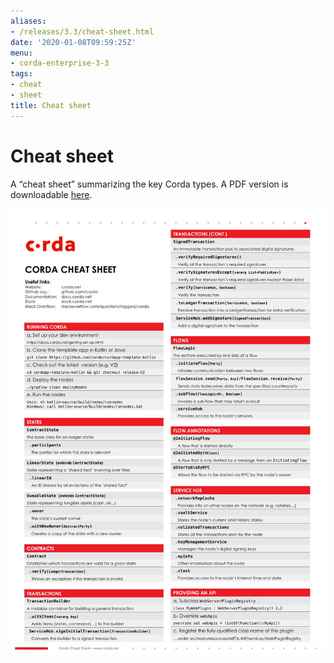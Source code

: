 ```yaml
---
aliases:
- /releases/3.3/cheat-sheet.html
date: '2020-01-08T09:59:25Z'
menu:
- corda-enterprise-3-3
tags:
- cheat
- sheet
title: Cheat sheet
---
```



# Cheat sheet

A “cheat sheet” summarizing the key Corda types. A PDF version is downloadable [here](_static/corda-cheat-sheet.pdf).

![cheatsheet](resources/cheatsheet.jpg "cheatsheet")
